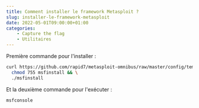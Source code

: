 ```yaml
---
title: Comment installer le framework Metasploit ? 
slug: installer-le-framework-metasploit
date: 2022-05-01T09:00:00+01:00
categories:
    - Capture the flag 
    - Utilitaires
---
```


Première commande pour l'installer :

```bash
curl https://github.com/rapid7/metasploit-omnibus/raw/master/config/templates/metasploit-framework-wrappers/msfupdate.erb > msfinstall && \
  chmod 755 msfinstall && \
  ./msfinstall
```

Et la deuxième commande pour l'exécuter :

```bash
msfconsole
```

